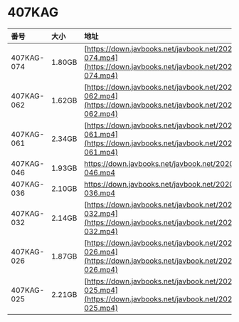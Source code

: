 # 407KAG

| 番号 | 大小 | 地址 |
| :--- | :--- | :--- |
| 407KAG-074 | 1.80GB | [https://down.javbooks.net/javbook.net/2020/06/28/407KAG-074.mp4](https://down.javbooks.net/javbook.net/2020/06/28/407KAG-074.mp4) |
| 407KAG-062 | 1.62GB | [https://down.javbooks.net/javbook.net/2020/06/28/407KAG-062.mp4](https://down.javbooks.net/javbook.net/2020/06/28/407KAG-062.mp4) |
| 407KAG-061 | 2.34GB | [https://down.javbooks.net/javbook.net/2020/06/23/407KAG-061.mp4](https://down.javbooks.net/javbook.net/2020/06/23/407KAG-061.mp4) |
| 407KAG-046 | 1.93GB | [https://down.javbooks.net/javbook.net/2020/06/28/407KAG-046.mp4 ](https://down.javbooks.net/javbook.net/2020/06/28/407KAG-046.mp4%20) |
| 407KAG-036 | 2.10GB | [https://down.javbooks.net/javbook.net/2020/06/28/407KAG-036.mp4 ](https://down.javbooks.net/javbook.net/2020/06/28/407KAG-036.mp4%20) |
| 407KAG-032 | 2.14GB | [https://down.javbooks.net/javbook.net/2020/06/22/407KAG-032.mp4](https://down.javbooks.net/javbook.net/2020/06/22/407KAG-032.mp4) |
| 407KAG-026 | 1.87GB | [https://down.javbooks.net/javbook.net/2020/06/23/407KAG-026.mp4](https://down.javbooks.net/javbook.net/2020/06/23/407KAG-026.mp4) |
| 407KAG-025 | 2.21GB | [https://down.javbooks.net/javbook.net/2020/06/21/407KAG-025.mp4](https://down.javbooks.net/javbook.net/2020/06/21/407KAG-025.mp4) |

